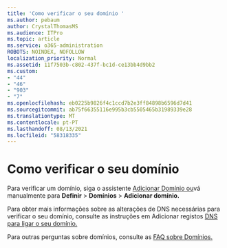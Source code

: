 ```yaml
---
title: 'Como verificar o seu domínio '
ms.author: pebaum
author: CrystalThomasMS
ms.audience: ITPro
ms.topic: article
ms.service: o365-administration
ROBOTS: NOINDEX, NOFOLLOW
localization_priority: Normal
ms.assetid: 11f7503b-c802-437f-bc1d-ce13bb4d9bb2
ms.custom:
- "44"
- "46"
- "903"
- "7"
ms.openlocfilehash: eb0225b9826f4c1ccd7b2e3ff84898b6596d7d41
ms.sourcegitcommit: ab75f66355116e995b3cb5505465b31989339e28
ms.translationtype: MT
ms.contentlocale: pt-PT
ms.lasthandoff: 08/13/2021
ms.locfileid: "58318335"
---
```

# <a name="how-to-verify-your-domain"></a>Como verificar o seu domínio

Para verificar um domínio, siga o assistente [Adicionar Domínio ou](https://admin.microsoft.com/Adminportal#/Domains/Wizard)vá manualmente para **Definir**  >  **Domínios**  >  **Adicionar domínio.**

Para obter mais informações sobre as alterações de DNS necessárias para verificar o seu domínio, consulte as instruções em Adicionar registos [DNS para ligar o seu domínio.](https://docs.microsoft.com/microsoft-365/admin/get-help-with-domains/create-dns-records-at-any-dns-hosting-provider)

Para outras perguntas sobre domínios, consulte as [FAQ sobre Domínios.](https://docs.microsoft.com/microsoft-365/admin/setup/domains-faq)
